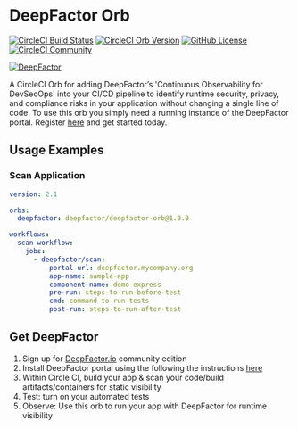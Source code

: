 # DeepFactor Orb
[![CircleCI Build Status](https://circleci.com/gh/deepfactor-io/deepfactor-orb.svg?style=shield "CircleCI Build Status")](https://circleci.com/gh/deepfactor-io/deepfactor-orb) [![CircleCI Orb Version](https://img.shields.io/badge/endpoint.svg?url=https://badges.circleci.io/orb/deepfactor/deepfactor-orb)](https://circleci.com/orbs/registry/orb/deepfactor/deepfactor-orb) [![GitHub License](https://img.shields.io/badge/license-MIT-lightgrey.svg)](https://raw.githubusercontent.com/deepfactor-io/deepfactor-orb/master/LICENSE) [![CircleCI Community](https://img.shields.io/badge/community-CircleCI%20Discuss-343434.svg)](https://discuss.circleci.com/c/ecosystem/orbs)

[![DeepFactor](https://static.deepfactor.io/logo.png)](https://deepfactor.io)

A CircleCI Orb for adding DeepFactor’s 'Continuous Observability for DevSecOps' into your CI/CD pipeline to identify runtime security, privacy, and compliance risks in your application without changing a single line of code.
To use this orb you simply need a running instance of the DeepFactor portal. Register [here](https://my.deepfactor.io/register) and get started today.


## Usage Examples
### Scan Application

```yaml
version: 2.1

orbs:
  deepfactor: deepfactor/deepfactor-orb@1.0.0

workflows:
  scan-workflow:
    jobs:
      - deepfactor/scan:
          portal-url: deepfactor.mycompany.org
          app-name: sample-app
          component-name: demo-express 
          pre-run: steps-to-run-before-test
          cmd: command-to-run-tests
          post-run: steps-to-run-after-test 
```

## Get DeepFactor
1. Sign up for [DeepFactor.io](htts://deepfactor.io) community edition
2. Install DeepFactor portal using the following the instructions [here](https://docs.deepfactor.io/hc/en-us/categories/360004380213-Getting-Started)
3. Within Circle CI, build your app & scan your code/build artifacts/containers for static visibility
4. Test: turn on your automated tests
5. Observe: Use this orb to run your app with DeepFactor for runtime visibility